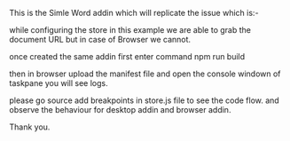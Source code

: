 This is the Simle Word addin which will replicate the issue which is:-

while configuring the store in this example we are able to grab the document URL but in case of Browser we cannot.

once created the same addin first enter command 
npm run build

then in browser upload the manifest file and open the console windown of taskpane you will see logs.

please go source add breakpoints in store.js file to see the code flow. and observe the behaviour for desktop addin and browser addin.

Thank you.
